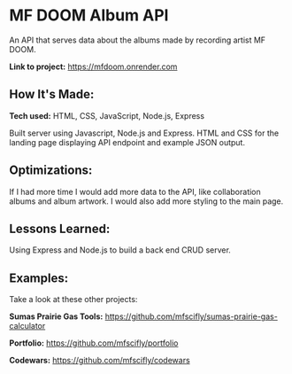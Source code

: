 # MF DOOM Album API
An API that serves data about the albums made by recording artist MF DOOM. 

**Link to project:** https://mfdoom.onrender.com

## How It's Made:

**Tech used:** HTML, CSS, JavaScript, Node.js, Express

Built server using Javascript, Node.js and Express. HTML and CSS for the landing page displaying API endpoint and example JSON output.

## Optimizations:

If I had more time I would add more data to the API, like collaboration albums and album artwork. I would also add more styling to the main page.

## Lessons Learned:

Using Express and Node.js to build a back end CRUD server. 

## Examples:
Take a look at these other projects:

**Sumas Prairie Gas Tools:** https://github.com/mfscifly/sumas-prairie-gas-calculator

**Portfolio:** https://github.com/mfscifly/portfolio

**Codewars:** https://github.com/mfscifly/codewars


